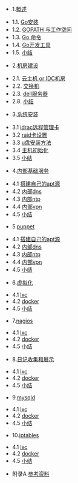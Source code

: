 * 1.[概述](01.0.md)
 - 1.1. [Go安装](01.1.md)
 - 1.2. [GOPATH 与工作空间](01.2.md)
 - 1.3. [Go 命令](01.3.md)
 - 1.4. [Go开发工具](01.4.md)
 - 1.5. [小结](01.5.md)
* 2.[机房建设](02.0.md)
 - 2.1. [云主机 or IDC机房](02.1.md)
 - 2.2. [交换机](02.2.md)
 - 2.3. [dell服务器](02.3.md)
 - 2.8. [小结](02.8.md)
* 3.[系统安装](03.0.md)
 - 3.1 [idrac远程管理卡](03.1.md)
 - 3.2 [raid卡设置](03.1.md)
 - 3.3 [u盘安装方法](03.1.md)
 - 3.4 [主机初始化](03.1.md)
 - 3.5 [小结](03.5.md)
* 4.[内部基础服务](04.0.md)
 - 4.1 [搭建自己的apt源](04.1.md)
 - 4.2 [内部dns](04.2.md)
 - 4.3 [内部ntp](04.3.md)
 - 4.4 [内部vpn](04.4.md)
 - 4.5 [小结](04.5.md)
* 5.[puppet](04.0.md)
 - 4.1 [搭建自己的apt源](04.1.md)
 - 4.2 [内部dns](04.2.md)
 - 4.3 [内部ntp](04.3.md)
 - 4.4 [内部vpn](04.4.md)
 - 4.5 [小结](04.5.md)
* 6.[虚拟化](04.0.md)
 - 4.1 [lxc](04.1.md)
 - 4.2 [docker](04.2.md)
 - 4.5 [小结](04.5.md)
* 7.[nagios](04.0.md)
 - 4.1 [lxc](04.1.md)
 - 4.2 [docker](04.2.md)
 - 4.5 [小结](04.5.md)
* 8.[日记收集和展示](04.0.md)
 - 4.1 [lxc](04.1.md)
 - 4.2 [docker](04.2.md)
 - 4.5 [小结](04.5.md)
* 9.[mysqld](04.0.md)
 - 4.1 [lxc](04.1.md)
 - 4.2 [docker](04.2.md)
 - 4.5 [小结](04.5.md)
 * 10.[iptables](04.0.md)
 - 4.1 [lxc](04.1.md)
 - 4.2 [docker](04.2.md)
 - 4.5 [小结](04.5.md)
 
 
 * 附录A [参考资料](ref.md)